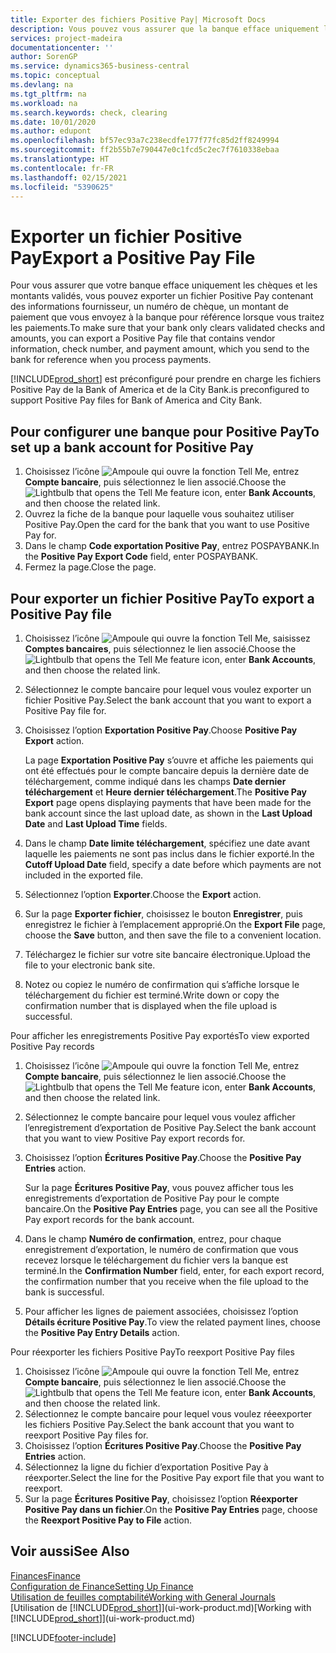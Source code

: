 ```yaml
---
title: Exporter des fichiers Positive Pay| Microsoft Docs
description: Vous pouvez vous assurer que la banque efface uniquement les chèques et les montants validés en exportant un fichier Positive Pay contenant des informations de paiement et fournisseur.
services: project-madeira
documentationcenter: ''
author: SorenGP
ms.service: dynamics365-business-central
ms.topic: conceptual
ms.devlang: na
ms.tgt_pltfrm: na
ms.workload: na
ms.search.keywords: check, clearing
ms.date: 10/01/2020
ms.author: edupont
ms.openlocfilehash: bf57ec93a7c238ecdfe177f77fc85d2ff8249994
ms.sourcegitcommit: ff2b55b7e790447e0c1fcd5c2ec7f7610338ebaa
ms.translationtype: HT
ms.contentlocale: fr-FR
ms.lasthandoff: 02/15/2021
ms.locfileid: "5390625"
---
```

# <a name="export-a-positive-pay-file"></a><span data-ttu-id="6572e-103">Exporter un fichier Positive Pay</span><span class="sxs-lookup"><span data-stu-id="6572e-103">Export a Positive Pay File</span></span>
<span data-ttu-id="6572e-104">Pour vous assurer que votre banque efface uniquement les chèques et les montants validés, vous pouvez exporter un fichier Positive Pay contenant des informations fournisseur, un numéro de chèque, un montant de paiement que vous envoyez à la banque pour référence lorsque vous traitez les paiements.</span><span class="sxs-lookup"><span data-stu-id="6572e-104">To make sure that your bank only clears validated checks and amounts, you can export a Positive Pay file that contains vendor information, check number, and payment amount, which you send to the bank for reference when you process payments.</span></span>

[!INCLUDE[prod_short](includes/prod_short.md)] <span data-ttu-id="6572e-105">est préconfiguré pour prendre en charge les fichiers Positive Pay de la Bank of America et de la City Bank.</span><span class="sxs-lookup"><span data-stu-id="6572e-105">is preconfigured to support Positive Pay files for Bank of America and City Bank.</span></span>

## <a name="to-set-up-a-bank-account-for-positive-pay"></a><span data-ttu-id="6572e-106">Pour configurer une banque pour Positive Pay</span><span class="sxs-lookup"><span data-stu-id="6572e-106">To set up a bank account for Positive Pay</span></span>
1. <span data-ttu-id="6572e-107">Choisissez l’icône ![Ampoule qui ouvre la fonction Tell Me](media/ui-search/search_small.png "Dites-moi ce que vous voulez faire"), entrez **Compte bancaire**, puis sélectionnez le lien associé.</span><span class="sxs-lookup"><span data-stu-id="6572e-107">Choose the ![Lightbulb that opens the Tell Me feature](media/ui-search/search_small.png "Tell me what you want to do") icon, enter **Bank Accounts**, and then choose the related link.</span></span>
2. <span data-ttu-id="6572e-108">Ouvrez la fiche de la banque pour laquelle vous souhaitez utiliser Positive Pay.</span><span class="sxs-lookup"><span data-stu-id="6572e-108">Open the card for the bank that you want to use Positive Pay for.</span></span>
3. <span data-ttu-id="6572e-109">Dans le champ **Code exportation Positive Pay**, entrez POSPAYBANK.</span><span class="sxs-lookup"><span data-stu-id="6572e-109">In the **Positive Pay Export Code** field, enter POSPAYBANK.</span></span>
4. <span data-ttu-id="6572e-110">Fermez la page.</span><span class="sxs-lookup"><span data-stu-id="6572e-110">Close the page.</span></span>

## <a name="to-export-a-positive-pay-file"></a><span data-ttu-id="6572e-111">Pour exporter un fichier Positive Pay</span><span class="sxs-lookup"><span data-stu-id="6572e-111">To export a Positive Pay file</span></span>
1. <span data-ttu-id="6572e-112">Choisissez l’icône ![Ampoule qui ouvre la fonction Tell Me](media/ui-search/search_small.png "Dites-moi ce que vous voulez faire"), saisissez **Comptes bancaires**, puis sélectionnez le lien associé.</span><span class="sxs-lookup"><span data-stu-id="6572e-112">Choose the ![Lightbulb that opens the Tell Me feature](media/ui-search/search_small.png "Tell me what you want to do") icon, enter **Bank Accounts**, and then choose the related link.</span></span>
2. <span data-ttu-id="6572e-113">Sélectionnez le compte bancaire pour lequel vous voulez exporter un fichier Positive Pay.</span><span class="sxs-lookup"><span data-stu-id="6572e-113">Select the bank account that you want to export a Positive Pay file for.</span></span>
3. <span data-ttu-id="6572e-114">Choisissez l’option **Exportation Positive Pay**.</span><span class="sxs-lookup"><span data-stu-id="6572e-114">Choose **Positive Pay Export** action.</span></span>

    <span data-ttu-id="6572e-115">La page **Exportation Positive Pay** s’ouvre et affiche les paiements qui ont été effectués pour le compte bancaire depuis la dernière date de téléchargement, comme indiqué dans les champs **Date dernier téléchargement** et **Heure dernier téléchargement**.</span><span class="sxs-lookup"><span data-stu-id="6572e-115">The **Positive Pay Export** page opens displaying payments that have been made for the bank account since the last upload date, as shown in the **Last Upload Date** and **Last Upload Time** fields.</span></span>
4. <span data-ttu-id="6572e-116">Dans le champ **Date limite téléchargement**, spécifiez une date avant laquelle les paiements ne sont pas inclus dans le fichier exporté.</span><span class="sxs-lookup"><span data-stu-id="6572e-116">In the **Cutoff Upload Date** field, specify a date before which payments are not included in the exported file.</span></span>
5. <span data-ttu-id="6572e-117">Sélectionnez l’option **Exporter**.</span><span class="sxs-lookup"><span data-stu-id="6572e-117">Choose the **Export** action.</span></span>
6. <span data-ttu-id="6572e-118">Sur la page **Exporter fichier**, choisissez le bouton **Enregistrer**, puis enregistrez le fichier à l’emplacement approprié.</span><span class="sxs-lookup"><span data-stu-id="6572e-118">On the **Export File** page, choose the **Save** button, and then save the file to a convenient location.</span></span>
7. <span data-ttu-id="6572e-119">Téléchargez le fichier sur votre site bancaire électronique.</span><span class="sxs-lookup"><span data-stu-id="6572e-119">Upload the file to your electronic bank site.</span></span>
8. <span data-ttu-id="6572e-120">Notez ou copiez le numéro de confirmation qui s’affiche lorsque le téléchargement du fichier est terminé.</span><span class="sxs-lookup"><span data-stu-id="6572e-120">Write down or copy the confirmation number that is displayed when the file upload is successful.</span></span>

<span data-ttu-id="6572e-121">Pour afficher les enregistrements Positive Pay exportés</span><span class="sxs-lookup"><span data-stu-id="6572e-121">To view exported Positive Pay records</span></span>

1. <span data-ttu-id="6572e-122">Choisissez l’icône ![Ampoule qui ouvre la fonction Tell Me](media/ui-search/search_small.png "Dites-moi ce que vous voulez faire"), entrez **Compte bancaire**, puis sélectionnez le lien associé.</span><span class="sxs-lookup"><span data-stu-id="6572e-122">Choose the ![Lightbulb that opens the Tell Me feature](media/ui-search/search_small.png "Tell me what you want to do") icon, enter **Bank Accounts**, and then choose the related link.</span></span>
2. <span data-ttu-id="6572e-123">Sélectionnez le compte bancaire pour lequel vous voulez afficher l’enregistrement d’exportation de Positive Pay.</span><span class="sxs-lookup"><span data-stu-id="6572e-123">Select the bank account that you want to view Positive Pay export records for.</span></span>
3. <span data-ttu-id="6572e-124">Choisissez l’option **Écritures Positive Pay**.</span><span class="sxs-lookup"><span data-stu-id="6572e-124">Choose the **Positive Pay Entries** action.</span></span>

    <span data-ttu-id="6572e-125">Sur la page **Écritures Positive Pay**, vous pouvez afficher tous les enregistrements d’exportation de Positive Pay pour le compte bancaire.</span><span class="sxs-lookup"><span data-stu-id="6572e-125">On the **Positive Pay Entries** page, you can see all the Positive Pay export records for the bank account.</span></span>
4. <span data-ttu-id="6572e-126">Dans le champ **Numéro de confirmation**, entrez, pour chaque enregistrement d’exportation, le numéro de confirmation que vous recevez lorsque le téléchargement du fichier vers la banque est terminé.</span><span class="sxs-lookup"><span data-stu-id="6572e-126">In the **Confirmation Number** field, enter, for each export record, the confirmation number that you receive when the file upload to the bank is successful.</span></span>
5. <span data-ttu-id="6572e-127">Pour afficher les lignes de paiement associées, choisissez l’option **Détails écriture Positive Pay**.</span><span class="sxs-lookup"><span data-stu-id="6572e-127">To view the related payment lines, choose the **Positive Pay Entry Details** action.</span></span>

<span data-ttu-id="6572e-128">Pour réexporter les fichiers Positive Pay</span><span class="sxs-lookup"><span data-stu-id="6572e-128">To reexport Positive Pay files</span></span>

1. <span data-ttu-id="6572e-129">Choisissez l’icône ![Ampoule qui ouvre la fonction Tell Me](media/ui-search/search_small.png "Dites-moi ce que vous voulez faire"), entrez **Compte bancaire**, puis sélectionnez le lien associé.</span><span class="sxs-lookup"><span data-stu-id="6572e-129">Choose the ![Lightbulb that opens the Tell Me feature](media/ui-search/search_small.png "Tell me what you want to do") icon, enter **Bank Accounts**, and then choose the related link.</span></span>
2. <span data-ttu-id="6572e-130">Sélectionnez le compte bancaire pour lequel vous voulez réeexporter les fichiers Positive Pay.</span><span class="sxs-lookup"><span data-stu-id="6572e-130">Select the bank account that you want to reexport Positive Pay files for.</span></span>
3. <span data-ttu-id="6572e-131">Choisissez l’option **Écritures Positive Pay**.</span><span class="sxs-lookup"><span data-stu-id="6572e-131">Choose the **Positive Pay Entries** action.</span></span>
4. <span data-ttu-id="6572e-132">Sélectionnez la ligne du fichier d’exportation Positive Pay à réexporter.</span><span class="sxs-lookup"><span data-stu-id="6572e-132">Select the line for the Positive Pay export file that you want to reexport.</span></span>
5. <span data-ttu-id="6572e-133">Sur la page **Écritures Positive Pay**, choisissez l’option **Réexporter Positive Pay dans un fichier**.</span><span class="sxs-lookup"><span data-stu-id="6572e-133">On the **Positive Pay Entries** page, choose the **Reexport Positive Pay to File** action.</span></span>

## <a name="see-also"></a><span data-ttu-id="6572e-134">Voir aussi</span><span class="sxs-lookup"><span data-stu-id="6572e-134">See Also</span></span>
[<span data-ttu-id="6572e-135">Finances</span><span class="sxs-lookup"><span data-stu-id="6572e-135">Finance</span></span>](finance.md)  
[<span data-ttu-id="6572e-136">Configuration de Finance</span><span class="sxs-lookup"><span data-stu-id="6572e-136">Setting Up Finance</span></span>](finance-setup-finance.md)  
[<span data-ttu-id="6572e-137">Utilisation de feuilles comptabilité</span><span class="sxs-lookup"><span data-stu-id="6572e-137">Working with General Journals</span></span>](ui-work-general-journals.md)  
<span data-ttu-id="6572e-138">[Utilisation de [!INCLUDE[prod_short](includes/prod_short.md)]](ui-work-product.md)</span><span class="sxs-lookup"><span data-stu-id="6572e-138">[Working with [!INCLUDE[prod_short](includes/prod_short.md)]](ui-work-product.md)</span></span>


[!INCLUDE[footer-include](includes/footer-banner.md)]